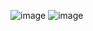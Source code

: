![image](https://user-images.githubusercontent.com/55672846/169958846-528c8b8a-e54e-4a08-bf58-fb9663428ef0.png#gh-light-mode-only)
![image](https://user-images.githubusercontent.com/55672846/169959534-c7766c56-9254-4829-8b94-604eb071ba0a.png#gh-dark-mode-only)
  


<!--
**loxygenK/loxygenK** is a ✨ _special_ ✨ repository because its `README.md` (this file) appears on your GitHub profile.

Here are some ideas to get you started:

- 🔭 I’m currently working on ...
- 🌱 I’m currently learning ...
- 👯 I’m looking to collaborate on ...
- 🤔 I’m looking for help with ...
- 💬 Ask me about ...
- 📫 How to reach me: ...
- 😄 Pronouns: ...
- ⚡ Fun fact: ...
  -->
